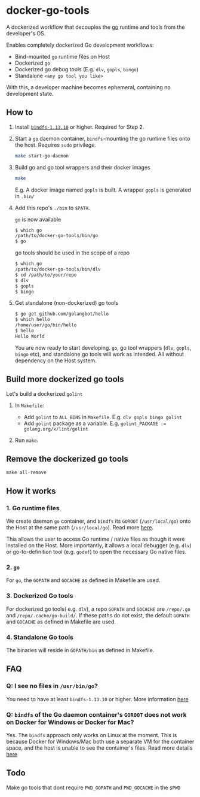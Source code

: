 # docker-go-tools

A dockerized workflow that decouples the [go](https://golang.org/doc/install) runtime and tools from the developer's OS.

Enables completely dockerized Go development workflows:

- Bind-mounted `go` runtime files on Host
- Dockerized `go`
- Dockerized go debug tools (E.g. `dlv`, `gopls`, `bingo`)
- Standalone `<any go tool you like>`

With this, a developer machine becomes ephemeral, containing no development state.

## How to

1. Install [`bindfs-1.13.10`](https://bindfs.org/) or higher. Required for Step 2.

2. Start a `go` daemon container, `bindfs`-mounting the go runtime files onto the host. Requires `sudo` privilege.

    ```sh
    make start-go-daemon
    ```

3. Build go and go tool wrappers and their docker images

    ```sh
    make
    ```

    E.g. A docker image named `gopls` is built. A wrapper `gopls` is generated in `.bin/`

4. Add this repo's `./bin` to `$PATH`.

    `go` is now available

    ```sh
    $ which go
    /path/to/docker-go-tools/bin/go
    $ go
    ```

    go tools should be used in the scope of a repo

    ```sh
    $ which go
    /path/to/docker-go-tools/bin/dlv
    $ cd /path/to/your/repo
    $ dlv
    $ gopls
    $ bingo
    ```

5. Get standalone (non-dockerized) go tools

    ```sh
    $ go get github.com/golangbot/hello
    $ which hello
    /home/user/go/bin/hello
    $ hello
    Hello World
    ```

    You are now ready to start developing. `go`, go tool wrappers (`dlv`, `gopls`, `bingo` etc), and standalone go tools will work as intended. All without dependency on the Host system.

## Build more dockerized go tools

Let's build a dockerized `golint`

1. In `Makefile`:

    - Add `golint` to `ALL_BINS` in `Makefile`. E.g. `dlv gopls bingo golint`
    - Add `golint` package as a variable. E.g. `golint_PACKAGE := golang.org/x/lint/golint`

2. Run `make`.

## Remove the dockerized go tools

`make all-remove`

## How it works

### 1. Go runtime files

We create daemon `go` container, and `bindfs` its `GOROOT` (`/usr/local/go`) onto the Host at the same path (`/usr/local/go`). Read more [here](https://github.com/moby/moby/issues/26872#issuecomment-249416877).

This allows the user to access Go runtime / native files as though it were installed on the Host.
More importantly, it allows a local debugger (e.g. `dlv`) or go-to-definition tool (e.g. `godef`) to open the necessary Go native files.

### 2. `go`

For `go`, the `GOPATH` and `GOCACHE` as defined in Makefile are used.

### 3. Dockerized Go tools

For dockerized go tools( e.g. `dlv`),  a repo `GOPATH` and `GOCACHE` are `/repo/.go` and `/repo/.cache/go-build/`. If these paths do not exist, the default `GOPATH` and `GOCACHE` as defined in Makefile are used.

### 4. Standalone Go tools

The binaries will reside in `GOPATH/bin` as defined in Makefile.

## FAQ

### Q: I see no files in `/usr/bin/go`?

You need to have at least `bindfs-1.13.10` or higher. More information [here](https://github.com/mpartel/bindfs/issues/66#issuecomment-428323548)

### Q: `bindfs` of the Go daemon container's `GOROOT` does not work on Docker for Windows or Docker for Mac?

Yes. The `bindfs` approach only works on Linux at the moment. This is because Docker for Windows/Mac both use a separate VM for the container space, and the host is unable to see the container's files. Read more details [here](https://github.com/moby/moby/issues/26872#issuecomment-249416877)

## Todo

Make go tools that dont require `PWD_GOPATH` and `PWD_GOCACHE` in the `$PWD`

